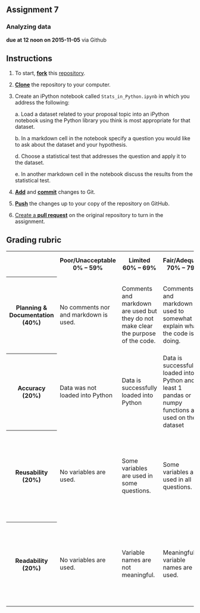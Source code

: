 ## Assignment 7
### Analyzing data
**due at 12 noon on 2015-11-05** via Github

## Instructions

1. To start, [**fork**](https://guides.github.com/activities/forking/) this [repository](https://github.com/PHY3009/assignment_7).

2. [**Clone**](http://gitref.org/creating/#clone) the repository to your computer.

3. Create an iPython notebook called `Stats_in_Python.ipynb` in which you address the 
following:
	
	a. Load a dataset related to your proposal topic into an iPython notebook using the 
	Python library you think is most appropriate for that dataset.
	
	b. In a markdown cell in the notebook specify a question you would like to ask about 
	the dataset and your hypothesis.
	
	d. Choose a statistical test that addresses the question and apply it to the dataset.
	
	e. In another markdown cell in the notebook discuss the results from the statistical 
	test.

4. [**Add**](http://gitref.org/basic/#add) and [**commit**](http://gitref.org/basic/#commit) 
changes to Git.

6. [**Push**](http://gitref.org/remotes/#push) the changes up to your copy of the 
repository on GitHub.

7. [Create a **pull request**](https://help.github.com/articles/creating-a-pull-request/) 
on the original repository to turn in the assignment.


## Grading rubric

<table>
  <tr>
    <th></td>
    <th>Poor/Unacceptable 0% – 59%</td> 
    <th>Limited 60% – 69%</td> 
    <th>Fair/Adequate 70% – 79%</td> 
    <th>Good 80% – 89%</td> 
    <th>Exceptional 90% – 100%</td> 
  </tr>
  <tr>
    <th>Planning & Documentation (40%)</td>
    <td>No comments nor and markdown is used.</td> 
    <td>Comments and markdown are used but they do not make clear the purpose of the code.</td> 
    <td>Comments and markdown are used to somewhat explain what the code is doing.</td> 
    <td>Comments and markdown are used well to clearly explain what the code is doing.</td> 
    <td>Comments and markdown are used exceptionally well to clearly explain what code is doing.</td> 
  </tr>
  <tr>
    <th>Accuracy (20%)</td>
    <td>Data was not loaded into Python</td> 
    <td>Data is successfully loaded into Python</td> 
    <td>Data is successfully loaded into Python and at least 1 pandas or numpy functions are used on the dataset</td> 
    <td>Data is successfully loaded into Python and at least 2 pandas or numpy functions are used on the dataset</td> 
    <td>Data is successfully loaded into Python and at least 3 pandas or numpy functions are used on the dataset</td> 
  </tr>
  <tr>
    <th>Reusability (20%)</td>
    <td>No variables are used.</td> 
    <td>Some variables are used in some questions.</td> 
    <td>Some variables are used in all questions.</td> 
    <td>For all questions, all inputs are assigned to variables and variables are used in solving the problems. </td> 
    <td>For all questions, all inputs are assigned to variables, variables are used in solving the problems and outputs are saved to variables.</td> 
  </tr>
  <tr>
    <th>Readability (20%)</td>
    <td>No variables are used.</td> 
    <td>Variable names are not meaningful.</td> 
    <td>Meaningful variable names are used.</td> 
    <td>Meaningful variable names are used. Complicated problems are broken down into multiple steps.</td> 
    <td>Whitespace is well used. Meaningful variable names are used. Complicated problems are broken down into multiple steps.</td> 
  </tr>
</table>
